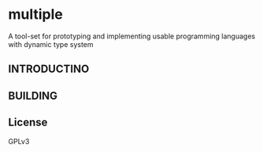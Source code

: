 multiple
========

A tool-set for prototyping and implementing usable programming languages with dynamic type system


INTRODUCTINO
------------


BUILDING
--------


License
-------

GPLv3
